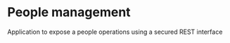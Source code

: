 People management
===============
Application to expose a people operations using a secured REST interface
